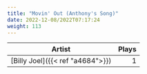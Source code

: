 ```yaml
---
title: "Movin' Out (Anthony's Song)"
date: 2022-12-08/2022T07:17:24
weight: 113
---
```




 Artist | Plays 
----- | -----:
[Billy Joel]({{< ref "a4684">}}) | 1
